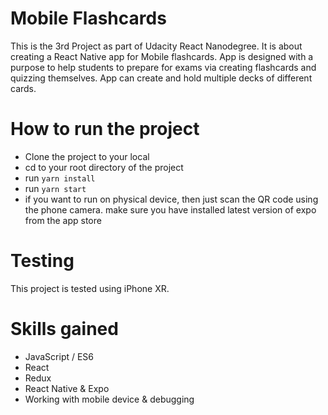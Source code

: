 # Mobile Flashcards
This is the 3rd Project as part of Udacity React Nanodegree. It is about creating a React Native app for Mobile flashcards. 
App is designed with a purpose to help students to prepare for exams via creating flashcards and quizzing themselves. 
App can create and hold multiple decks of different cards.

# How to run the project
- Clone the project to your local
- cd to your root directory of the project
- run `yarn install`
- run `yarn start`
- if you want to run on physical device, then just scan the QR code using the phone camera. make sure you have installed latest version of expo from the app store

# Testing
This project is tested using iPhone XR.

# Skills gained
- JavaScript / ES6
- React
- Redux
- React Native & Expo
- Working with mobile device & debugging
